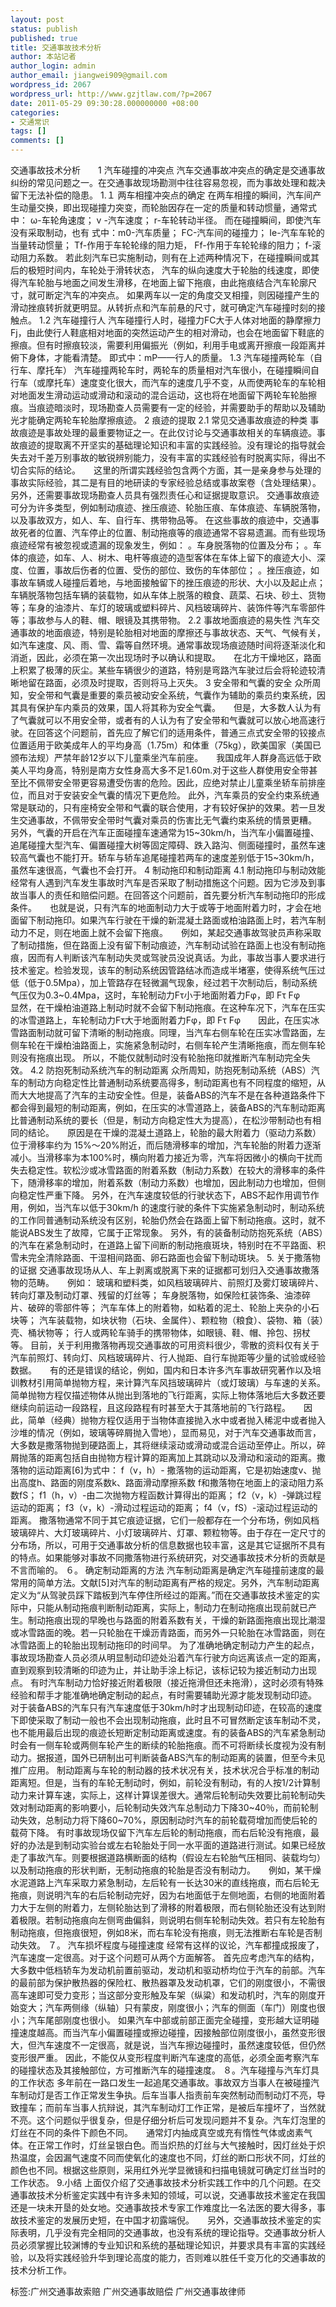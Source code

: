 ```yaml
---
layout: post
status: publish
published: true
title: 交通事故技术分析
author: 本站记者
author_login: admin
author_email: jiangwei909@gmail.com
wordpress_id: 2067
wordpress_url: http://www.gzjtlaw.com/?p=2067
date: 2011-05-29 09:30:28.000000000 +08:00
categories:
- 交通常识
tags: []
comments: []
---
```

交通事故技术分析　　1 汽车碰撞的冲突点 汽车交通事故冲突点的确定是交通事故纠纷的常见问题之一。在交通事故现场勘测中往往容易忽视，而为事故处理和裁决留下无法补偿的隐患。 1.１ 两车相撞冲突点的确定 在两车相撞的瞬间，汽车间产生动量交换，即出现碰撞力突变，而轮胎因存在一定的质量和转动惯量，通常式中： &omega;-车轮角速度； v -汽车速度； r-车轮转动半径。 而在碰撞瞬间，即使汽车没有采取制动，也有 式中：m0-汽车质量； FC-汽车间的碰撞力； Ie-汽车车轮的当量转动惯量； Tf-作用于车轮轮缘的阻力矩， Ff-作用于车轮轮缘的阻力； f-滚动阻力系数。 若此刻汽车已实施制动，则有在上述两种情况下，在碰撞瞬间或其后的极短时间内，车轮处于滑转状态， 汽车的纵向速度大于轮胎的线速度，即使得汽车轮胎与地面之间发生滑移，在地面上留下拖痕，由此拖痕结合汽车轮廓尺寸，就可断定汽车的冲突点。 如果两车以一定的角度交叉相撞，则因碰撞产生的滑动挫痕转折就更明显。从转折点和汽车前悬的尺寸，就可确定汽车碰撞时刻的接触点。 1.2 汽车碰撞行人 汽车碰撞行人时，碰撞力FC大于人体对地面的静摩擦力Fj，由此使行人鞋底相对地面的突然运动产生的相对滑动，也会在地面留下鞋底的擦痕。但有时擦痕较淡，需要利用偏振光（例如，利用手电或离开擦痕一段距离并俯下身体，才能看清楚。 即式中：mP&mdash;&mdash;行人的质量。 1.3 汽车碰撞两轮车（自行车、摩托车） 汽车碰撞两轮车时，两轮车的质量相对汽车很小，在碰撞瞬间自行车（或摩托车）速度变化很大，而汽车的速度几乎不变，从而使两轮车的车轮相对地面发生滑动运动或滑动和滚动的混合运动，这也将在地面留下两轮车轮胎擦痕。当痕迹暗淡时，现场勘查人员需要有一定的经验，并需要助手的帮助以及辅助光才能确定两轮车轮胎摩擦痕迹。 2 痕迹的提取 2.1 常见交通事故痕迹的种类 事故痕迹是事故处理的最重要物证之一。在此仅讨论与交通事故相关的车辆痕迹。事故痕迹的提取离不开坚实的基础理论知识和丰富的实践经验。没有理论的指导就会失去对千差万别事故的敏锐辨别能力，没有丰富的实践经验有时脱离实际，得出不切合实际的结论。　　这里的所谓实践经验包含两个方面，其一是亲身参与处理的事故实际经验，其二是有目的地研读的专家经验总结或事故案卷（含处理结果）。另外，还需要事故现场勘查人员具有强烈责任心和证据提取意识。 交通事故痕迹可分为许多类型，例如制动痕迹、挫压痕迹、轮胎压痕、车体痕迹、车辆脱落物，以及事故双方，如人、车、自行车、携带物品等。 在这些事故的痕迹中，交通事故死者的位置、汽车停止的位置、制动拖痕等的痕迹通常不容易遗漏。而有些现场痕迹经常有被忽视或遗漏的现象发生，例如： 。车身脱落物的位置及分布； 。车体的痕迹，如车、人、树木、电杆等痕迹的造型客体在车体上留下的痕迹大小、深度、位置，事故后伤者的位置、受伤的部位、致伤的车体部位； 。挫压痕迹，如事故车辆或人碰撞后着地，与地面接触留下的挫压痕迹的形状、大小以及起止点； 车辆脱落物包括车辆的装载物，如从车体上脱落的粮食、蔬菜、石块、砂土、货物等；车身的油漆片、车灯的玻璃或塑料碎片、风档玻璃碎片、装饰件等汽车零部件等；事故参与人的鞋、帽、眼镜及其携带物。 2.2 事故地面痕迹的易失性 汽车交通事故的地面痕迹，特别是轮胎相对地面的摩擦还与事故状态、天气、气候有关，如汽车速度、风、雨、雪、霜等自然环境。通常事故现场痕迹随时间将逐渐淡化和消逝，因此，必须在第一次出现场时予以确认和提取。　　在北方干燥地区，路面上积累了极薄的灰尘。某些车辆很少的道路，特别是弯路汽车驶过后会将轮迹较清晰地留在路面，必须及时提取，否则将马上灭失。 3 安全带和气囊的安全 众所周知，安全带和气囊是重要的乘员被动安全系统，气囊作为辅助的乘员约束系统，因其具有保护车内乘员的效果，国人将其称为安全气囊。　　但是，大多数人认为有了气囊就可以不用安全带，或者有的人认为有了安全带和气囊就可以放心地高速行驶。在回答这个问题前，首先应了解它们的适用条件，普通三点式安全带的铰接点位置适用于欧美成年人的平均身高（1.75m）和体重（75kg），欧美国家（美国已颁布法规）严禁年龄12岁以下儿童乘坐汽车前座。　　我国成年人群身高远低于欧美人平均身高，特别是南方女性身高大多不足1.60m.对于这些人群使用安全带甚至比不佩带安全带更容易遭受伤害的危险。因此，应绝对禁止儿童乘坐轿车前排座位，而且对于安装安全气囊的情况下更危险。 此外，汽车乘员的安全约束系统通常是联动的，只有座椅安全带和气囊的联合使用，才有较好保护的效果。若一旦发生交通事故，不佩带安全带时气囊对乘员的伤害比无气囊约束系统的情景更糟。 另外，气囊的开启在汽车正面碰撞车速通常为15~30km&#47;h，当汽车小偏置碰撞、追尾碰撞大型汽车、偏置碰撞大树等固定障碍、跌入路沟、侧面碰撞时，虽然车速较高气囊也不能打开。轿车与轿车追尾碰撞若两车的速度差别低于15~30km&#47;h，虽然车速很高，气囊也不会打开。 4 制动拖印和制动距离 4.1 制动拖印与制动效能 经常有人遇到汽车发生事故时汽车是否采取了制动措施这个问题。因为它涉及到事故当事人的责任和赔偿问题。在回答这个问题前，首先要分析汽车制动拖印的形成条件。　　也就是说，只有汽车的地面制动力大于或等于地面附着力时，才会在地面留下制动拖印。如果汽车行驶在干燥的新混凝土路面或柏油路面上时，若汽车制动力不足，则在地面上就不会留下拖痕。　　例如，某起交通事故驾驶员声称采取了制动措施，但在路面上没有留下制动痕迹，汽车制动试验在路面上也没有制动拖痕，因而有人判断该汽车制动失灵或驾驶员没说真话。为此，事故当事人要求进行技术鉴定。检验发现，该车的制动系统因管路结冰而造成半堵塞，使得系统气压过低（低于0.5Mpa），加上管路存在轻微漏气现象，经过若干次制动后，制动系统气压仅为0.3~0.4Mpa，这时，车轮制动力F&tau;小于地面附着力F&phi;，即 F&tau; F&phi;　　显然，在干燥柏油道路上制动时就不会留下制动拖痕。在这种车况下，汽车在压实的冰雪道路上，车轮制动力F&tau;大于地面附着力F&phi;，即 F&tau; F&phi;　　因此，在压实冰雪路面制动就可留下清晰的制动拖痕。同理，当汽车右侧车轮在压实冰雪路面，左侧车轮在干燥柏油路面上，实施紧急制动时，右侧车轮产生清晰拖痕，而左侧车轮则没有拖痕出现。 所以，不能仅就制动时没有轮胎拖印就推断汽车制动完全失效。 4.2 防抱死制动系统汽车的制动距离 众所周知，防抱死制动系统（ABS）汽车的制动方向稳定性比普通制动系统要高得多，制动距离也有不同程度的缩短，从而大大地提高了汽车的主动安全性。但是，装备ABS的汽车不是在各种道路条件下都会得到最短的制动距离，例如，在压实的冰雪道路上，装备ABS的汽车制动距离比普通制动系统的要长（但是，制动方向稳定性大为提高），在松沙带制动也有相同的结论。　　原因是在干燥的混凝土道路上，轮胎的最大附着力（驱动力系数）位于滑移率约为 15%～20%附近，而后随滑移率的增加，汽车轮胎的附着力逐渐减小。当滑移率为本100%时，横向附着力接近为零，汽车将因微小的横向干扰而失去稳定性。软松沙或冰雪路面的附着系数（制动力系数）在较大的滑移率的条件下，随滑移率的增加，附着系数（制动力系数）也增加，因此制动力也增加，但侧向稳定性严重下降。 另外，在汽车速度较低的行驶状态下，ABS不起作用调节作用，例如，当汽车以低于30km&#47;h 的速度行驶的条件下实施紧急制动时，制动系统的工作同普通制动系统没有区别，轮胎仍然会在路面上留下制动拖痕。这时，就不能说ABS发生了故障，它属于正常现象。 另外，有的装备制动防抱死系统（ABS）的汽车在紧急制动时，在道路上留下间断的制动拖痕斑块，特别时在不平路面、积雪未完全清除路面、干湿相间路面、卵石路面也会留下制动斑块。 5. 关于撒落物的证据 交通事故现场从人、车上剥离或脱离下来的证据都可划归入交通事故撒落物的范畴。　　例如： 玻璃和塑料类，如风档玻璃碎片、前照灯及雾灯玻璃碎片、转向灯罩及制动灯罩、残留的灯丝等； 车身脱落物，如保险杠装饰条、油漆碎片、破碎的零部件等； 汽车车体上的附着物，如粘着的泥土、轮胎上夹杂的小石块等； 汽车装载物，如块状物（石块、金属件）、颗粒物（粮食）、袋物、箱（装）壳、桶状物等； 行人或两轮车骑手的携带物体，如眼镜、鞋、帽、拎包、拐杖等。 目前，关于利用撒落物再现交通事故的可用资料很少，零散的资料仅有关于汽车前照灯、转向灯、风档玻璃碎片、行人抛距、自行车抛距等少量的试验或经验数据。　　有的还是错误的结论，例如，国内和日本许多汽车事故研究著作以及培训教材引用简单抛物方程，来计算汽车风挡玻璃碎片（或灯玻璃）与车速的关系。简单抛物方程仅描述物体从抛出到落地的飞行距离，实际上物体落地后大多数还要继续向前运动一段路程，且这段路程有时甚至大于其落地前的飞行路程。　　因此，简单（经典）抛物方程仅适用于当物体直接抛入水中或者抛入稀泥中或者抛入沙堆的情况（例如，玻璃等碎屑抛入雪地），显而易见，对于汽车交通事故而言，大多数是撒落物抛到硬路面上，其将继续滚动或滑动或混合运动至停止。所以，碎屑抛落的距离包括自由抛物方程计算的距离加上其跳动以及滑动和滚动的距离。撒落物的运动距离[6]为式中： f（v，h）- 撒落物的运动距离，它是初始速度v、抛出高度h、路面的刚度系数k、路面滑动摩擦系数 f和撒落物在地面上的滚动阻力系数fS； f1（h，v）-由二次抛物方程函数计算得出的距离； f2（v，k）-弹跳过程运动的距离； f3（v，k）-滑动过程运动的距离； f4（v，fS）-滚动过程运动的距离。 撒落物通常不同于其它痕迹证据，它们一般都存在一个分布场，例如风档玻璃碎片、大灯玻璃碎片、小灯玻璃碎片、灯罩、颗粒物等。由于存在一定尺寸的分布场，所以，可用于交通事故分析的信息数据也较丰富，这是其它证据所不具有的特点。如果能够对事故不同撒落物进行系统研究，对交通事故技术分析的贡献是不言而喻的。 ６。 确定制动距离的方法 汽车制动距离是确定汽车碰撞前速度的最常用的简单方法。文献[5]对汽车的制动距离有严格的规定。另外，汽车制动距离定义为&ldquo;从驾驶员踩下踏板到汽车停住所经过的距离。&rdquo;而在交通事故技术鉴定的实际中，只能从制动拖痕判断制动距离，实际上，制动力在制动拖痕出现前就已产生。制动拖痕出现的早晚也与路面的附着系数有关，干燥的新路面拖痕出现比潮湿或冰雪路面的晚。若一只轮胎在干燥沥青路面，而另外一只轮胎在冰雪路面，则在冰雪路面上的轮胎出现制动拖印的时间早。 为了准确地确定制动力产生的起点，事故现场勘查人员必须从明显制动印迹处沿着汽车行驶方向远离该点一定的距离，直到观察到较清晰的印迹为止，并让助手涂上标记，该标记较为接近制动力出现点。 有时汽车制动力恰好接近附着极限（接近拖滑但还未拖滑），这时必须有特殊经验和帮手才能准确地确定制动的起点，有时需要辅助光源才能发现制动印迹。 对于装备ABS的汽车只有汽车速度低于30km&#47;h时才出现制动印迹，在较高的速度下即使采取了制动一般也不会出现制动拖痕，此时且不可冒然断定该车制动不灵，也不能用最后出现的痕迹长短断定制动距离或速度。有的装备ABS的汽车紧急制动时会有一侧车轮或两侧车轮产生的断续的轮胎拖痕。而不可将断续长度视为没有制动力。据报道，国外已研制出可判断装备ABS汽车的制动距离的装置，但至今未见推广应用。 制动距离与车轮的制动器的技术状况有关，技术状况合乎标准的制动距离短。但是，当有的车轮无制动时，例如，前轮没有制动，有的人按1&#47;2计算制动力来计算车速，实际上，这样计算误差很大。通常后轮制动失效要比前轮制动失效对制动距离的影响要小，后轮制动失效汽车总制动力下降30~40％，而前轮制动失效，总制动力将下降60~70%，原因制动时汽车的前轮载荷增加而使后轮的载荷下降。 有时事故现场仅留下汽车左后轮的制动拖痕，而右后轮没有拖痕，最好的办法是到制动实验台或左右轮胎处于同一水平面的道路进行测试。如果已经放走了事故汽车。则要根据道路横断面的结构（假设左右轮胎气压相同、装载均匀）以及制动拖痕的形状判断，无制动拖痕的轮胎是否没有制动力。　　例如，某干燥水泥道路上汽车采取力紧急制动，左后轮有一长达30米的直线拖痕，而右后轮无拖痕，则说明汽车的右后轮制动完好，因为右地面低于左侧地面，右侧的地面附着力大于左侧的附着力，左侧轮胎达到了滑移的附着极限，而右侧轮胎还没有达到附着极限。若制动拖痕向左侧弯曲偏斜，则说明右侧车轮制动失效。若只有左轮胎有制动拖痕，但拖痕很短，例如8米，而右车轮没有拖痕，则无法推断右车轮是否制动失效。 ７。 汽车损坏程度与碰撞速度 经常有这样的议论，汽车都撞成报废了，汽车速度一定很高。对于这个问题可从两个方面解答。 首先应考虑汽车的结构，大多数中低档轿车为发动机前置前驱动，发动机和驱动桥均位于汽车的前部。汽车的最前部为保护散热器的保险杠、散热器罩及发动机罩，它们的刚度很小，不需很高车速即可受力变形；当这部分变形触及车架（纵粱）和发动机时，汽车的刚度开始变大；汽车两侧缘（纵轴）只有蒙皮，刚度很小；汽车的侧面（车门）刚度也很小；汽车尾部刚度也很小。 如果汽车中部或前部正面完全碰撞，变形越大证明碰撞速度越高。而当汽车小偏置碰撞或擦边碰撞，因接触部位刚度很小，虽然变形很大，但汽车速度不一定很高，就是说，当汽车擦边碰撞时，虽然速度较低，但仍然变形很严重。 因此，不能仅从变形程度判断汽车速度的高低，必须全面考察汽车的碰撞状态及其接触部位，方可推断汽车的碰撞速度。 ８。汽车碰撞与汽车灯具的工作状态 多年前在一路口发生一起追尾交通事故。事故双方当事人在被碰撞汽车制动灯是否工作正常发生争执。后车当事人指责前车突然制动而制动灯不亮，导致撞车；而前车当事人抗辩说，其汽车制动灯工作正常，是被后车撞坏了，当然就不亮。这个问题似乎很复杂，但是仔细分析后可发现问题并不复杂。汽车灯泡里的灯丝在不同的条件下颜色不同。　　通常灯内抽成真空或充有惰性气体或卤素气体。在正常工作时，灯丝呈银白色。而当炽热的灯丝与大气接触时，因灯丝处于炽热温度，会因漏气速度不同而使氧化的速度也不同，灯丝的断口形状不同，灯丝的颜色也不同。根据这些原则，采用红外光学显微镜和扫描电镜就可确定灯丝当时的工作状态。 9.小结 上面仅介绍了交通事故技术分析实践工作中的几个问题。在交通事故技术分析鉴定实践中有许多未知的领域，可以说，交通事故技术鉴定在我国还是一块未开垦的处女地。交通事故技术专家工作难度比一名法医的要大得多，事故技术鉴定的发展历史短，在中国才初露端倪。　　另外，交通事故技术鉴定的实际表明，几乎没有完全相同的交通事故，也没有系统的理论指导。交通事故分析人员必须掌握比较渊博的专业知识和系统的基础理论知识，并要求具有丰富的实践经验，以及将实践经验升华到理论高度的能力，否则难以胜任千变万化的交通事故的技术分析工作。标签:广州交通事故索赔 广州交通事故赔偿 广州交通事故律师
